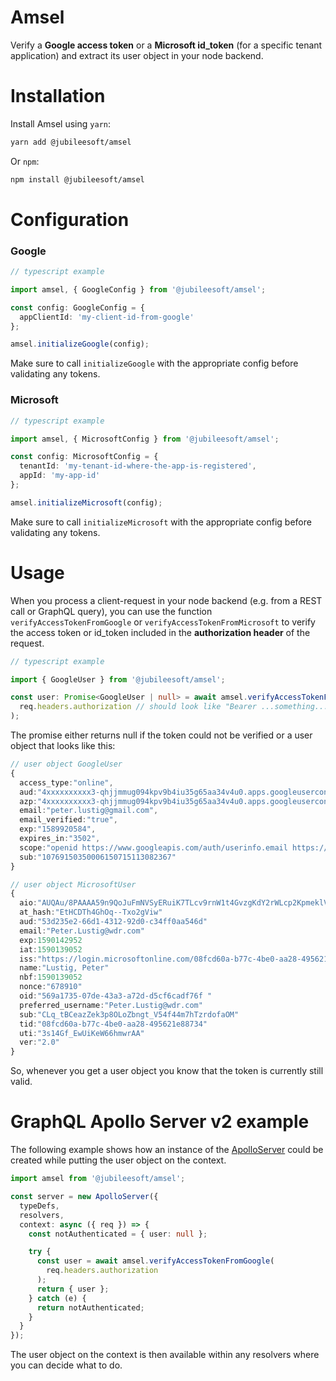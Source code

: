 # Amsel

Verify a **Google access token** or a **Microsoft id_token** (for a specific tenant application) and extract its user object in your node backend.

# Installation

Install Amsel using `yarn`:

```bash
yarn add @jubileesoft/amsel
```

Or `npm`:

```bash
npm install @jubileesoft/amsel
```

# Configuration

### Google

```typescript
// typescript example

import amsel, { GoogleConfig } from '@jubileesoft/amsel';

const config: GoogleConfig = {
  appClientId: 'my-client-id-from-google'
};

amsel.initializeGoogle(config);
```

Make sure to call `initializeGoogle` with the appropriate config before validating any tokens.

### Microsoft

```typescript
// typescript example

import amsel, { MicrosoftConfig } from '@jubileesoft/amsel';

const config: MicrosoftConfig = {
  tenantId: 'my-tenant-id-where-the-app-is-registered',
  appId: 'my-app-id'
};

amsel.initializeMicrosoft(config);
```

Make sure to call `initializeMicrosoft` with the appropriate config before validating any tokens.

# Usage

When you process a client-request in your node backend (e.g. from a REST call or GraphQL query), you can use the function `verifyAccessTokenFromGoogle` or `verifyAccessTokenFromMicrosoft` to verify the access token or id_token included in the **authorization header** of the request. 

```typescript
// typescript example 

import { GoogleUser } from '@jubileesoft/amsel';

const user: Promise<GoogleUser | null> = await amsel.verifyAccessTokenFromGoogle(
  req.headers.authorization // should look like "Bearer ...something..."
);
```

The promise either returns null if the token could not be verified or a user object that looks like this:

```typescript
// user object GoogleUser
{
  access_type:"online",
  aud:"4xxxxxxxxxx3-qhjjmmug094kpv9b4iu35g65aa34v4u0.apps.googleusercontent.com",
  azp:"4xxxxxxxxxx3-qhjjmmug094kpv9b4iu35g65aa34v4u0.apps.googleusercontent.com",
  email:"peter.lustig@gmail.com",
  email_verified:"true",
  exp:"1589920584",
  expires_in:"3502",
  scope:"openid https://www.googleapis.com/auth/userinfo.email https://www.googleapis.com/auth/userinfo.profile",
  sub:"10769150350006150715113082367"
}

// user object MicrosoftUser
{
  aio:"AUQAu/8PAAAA59n9QoJuFmNVSyERuiK7TLcv9rnW1t4GvzgKdY2rWLcp2KpmeklVU1P7epwwSofFb3BC18Myp6JRkVnkmlntHw=="
  at_hash:"EtHCDTh4GhOq--Txo2gViw"
  aud:"53d235e2-66d1-4312-92d0-c34ff0aa546d"
  email:"Peter.Lustig@wdr.com"
  exp:1590142952
  iat:1590139052
  iss:"https://login.microsoftonline.com/08fcd60a-b77c-4be0-aa28-495621e88734/v2.0"
  name:"Lustig, Peter"
  nbf:1590139052
  nonce:"678910"
  oid:"569a1735-07de-43a3-a72d-d5cf6cadf76f "
  preferred_username:"Peter.Lustig@wdr.com"
  sub:"CLq_tBCeazZek3p8OLoZbngt_V54f44m7hTzrdofaOM"
  tid:"08fcd60a-b77c-4be0-aa28-495621e88734"
  uti:"3s14Gf_EwUiKeW66hmwrAA"
  ver:"2.0"
}
``` 

So, whenever you get a user object you know that the token is currently still valid.

# GraphQL Apollo Server v2 example

The following example shows how an instance of the [ApolloServer](https://www.apollographql.com/docs/apollo-server/security/authentication/) could be created while putting the user object on the context.

```typescript
import amsel from '@jubileesoft/amsel';

const server = new ApolloServer({
  typeDefs,
  resolvers,
  context: async ({ req }) => {
    const notAuthenticated = { user: null };

    try {
      const user = await amsel.verifyAccessTokenFromGoogle(
        req.headers.authorization
      );
      return { user };
    } catch (e) {
      return notAuthenticated;
    }
  }
});
```

The user object on the context is then available within any resolvers where you can decide what to do.